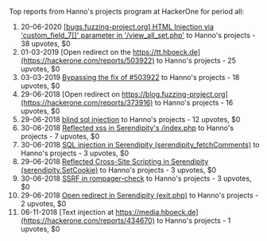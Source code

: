 Top reports from Hanno's projects program at HackerOne for period all:

1. 20-06-2020 [[bugs.fuzzing-project.org] HTML Injection via 'custom_field_7[]' parameter in '/view_all_set.php'](https://hackerone.com/reports/903869) to Hanno's projects - 38 upvotes, $0
2. 01-03-2019 [Open redirect on the https://tt.hboeck.de](https://hackerone.com/reports/503922) to Hanno's projects - 25 upvotes, $0
3. 03-03-2019 [Bypassing the fix of #503922](https://hackerone.com/reports/504509) to Hanno's projects - 18 upvotes, $0
4. 29-06-2018 [Open redirect on https://blog.fuzzing-project.org](https://hackerone.com/reports/373916) to Hanno's projects - 16 upvotes, $0
5. 29-06-2018 [blind sql injection](https://hackerone.com/reports/374027) to Hanno's projects - 12 upvotes, $0
6. 30-06-2018 [Reflected xss in Serendipity's /index.php](https://hackerone.com/reports/374100) to Hanno's projects - 7 upvotes, $0
7. 30-06-2018 [SQL injection in Serendipity (serendipity_fetchComments)](https://hackerone.com/reports/374748) to Hanno's projects - 3 upvotes, $0
8. 29-06-2018 [Reflected Cross-Site Scripting in Serendipity (serendipity.SetCookie)](https://hackerone.com/reports/373950) to Hanno's projects - 3 upvotes, $0
9. 30-06-2018 [SSRF in rompager-check](https://hackerone.com/reports/374818) to Hanno's projects - 3 upvotes, $0
10. 29-06-2018 [Open redirect in Serendipity (exit.php)](https://hackerone.com/reports/373932) to Hanno's projects - 2 upvotes, $0
11. 06-11-2018 [Text injection at https://media.hboeck.de](https://hackerone.com/reports/434670) to Hanno's projects - 1 upvotes, $0
